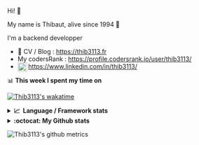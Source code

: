 Hi! 👋

My name is Thibaut, alive since 1994 🍷

I'm a backend developper

-   📝 CV / Blog : https://thib3113.fr
-   My codersRank : https://profile.codersrank.io/user/thib3113/
-   <a href="https://www.linkedin.com/in/thib3113/"><img align="left" alt="Thib3113's Linkedin" width="21px" src="https://raw.githubusercontent.com/peterthehan/peterthehan/master/assets/linkedin.svg" /></a> https://www.linkedin.com/in/thib3113/

📊 **This week I spent my time on**

[![Thib3113's wakatime](https://github-readme-stats.vercel.app/api/wakatime?username=thib3113&layout=default&theme=dracula&langs_count=6&hide_title=true&hide_border=true)](https://wakatime.com/@thib3113)

<details>
  <summary><b>📈&nbsp;&nbsp;Language&nbsp;/&nbsp;Framework stats</b></summary>
  <br/>  
  <a href='https://profile.codersrank.io/user/thib3113/'>
  <img src='http://cr-skills-chart-widget.azurewebsites.net/api/api?username=thib3113&padding=30&skills=php,batchfile,javascript,less,mysql,reactjs,scss,shell,typescript,vue'>
  </a>
</details>

<details>
  <summary><b>:octocat: My Github stats</b></summary>
  <br/>  
  
  <img src="https://github-readme-stats.vercel.app/api?username=thib3113&theme=dracula&show_icons=true&" alt="Thib3113's GitHub stats" />

<!--START_SECTION:activity-->

1. 🗣 Commented on [#539](https://github.com/thib3113/unifi-client/issues/539) in [thib3113/unifi-client](https://github.com/thib3113/unifi-client)
2. 🗣 Commented on [#48](https://github.com/moleculerjs/awesome-moleculer/issues/48) in [moleculerjs/awesome-moleculer](https://github.com/moleculerjs/awesome-moleculer)
3. 💪 Opened PR [#48](https://github.com/moleculerjs/awesome-moleculer/pull/48) in [moleculerjs/awesome-moleculer](https://github.com/moleculerjs/awesome-moleculer)
4. 🎉 Merged PR [#538](https://github.com/thib3113/unifi-client/pull/538) in [thib3113/unifi-client](https://github.com/thib3113/unifi-client)
5. 🎉 Merged PR [#194](https://github.com/thib3113/vban/pull/194) in [thib3113/vban](https://github.com/thib3113/vban)
 <!--END_SECTION:activity-->

</details>

![Thib3113's github metrics](https://gist.githubusercontent.com/thib3113/83a96e16f8bca103f1b0e376186c66ec/raw/github-metrics.svg)
